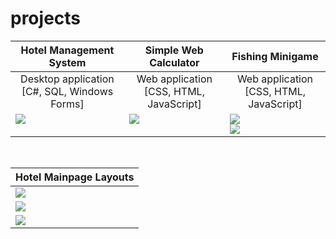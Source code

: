 # projects
<table>
  <thead>
    <tr>
      <th>Hotel Management System</th>
      <th>Simple Web Calculator</th>
      <th>Fishing Minigame</th>
    </tr>
  </thead>
<tr>
</tr>
  <tr>
    <td align="center">Desktop application<br>[C#, SQL, Windows Forms]</td>
    <td align="center">Web application<br>[CSS, HTML, JavaScript]</td>
    <td align="center">Web application<br>[CSS, HTML, JavaScript]</td>
  </tr>
<tr>
<td valign="top"><img src="https://i.imgur.com/2MwGQOr.png"></td>
<td valign="top"><img src="https://i.imgur.com/hjK4spM.png"></td>
<td valign="top"><img src="https://i.imgur.com/CP7iInv.png"><br><img src="https://i.imgur.com/cH2D0Wy.png"></td>
</tr>
</table>
<br>
<table>
  <thead>
    <tr>
      <th>Hotel Mainpage Layouts</th>
    </tr>
  </thead>
  <tr>
    <td valign="top"><img src="https://i.imgur.com/nbxrENn.jpg"></td>
  </tr>
  <tr>
    <td valign="top"><img src="https://i.imgur.com/5xHGgez.jpg"></td>
  </tr>
  <tr>
    <td valign="top"><img src="https://i.imgur.com/K2JLoAY.jpg"></td>
  </tr>
</table>
